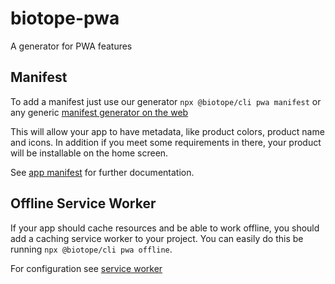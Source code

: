 # biotope-pwa
A generator for PWA features

## Manifest
To add a manifest just use our generator `npx @biotope/cli pwa manifest` or any generic [manifest generator on the web](https://app-manifest.firebaseapp.com/)

This will allow your app to have metadata, like product colors, product name and icons. In addition if you meet some requirements in there, your product will be installable on the home screen.

See [app manifest](manifest.md) for further documentation. 


## Offline Service Worker
If your app should cache resources and be able to work offline, you should add a caching service worker to your project.
You can easily do this be running `npx @biotope/cli pwa offline`.

For configuration see [service worker](service-worker.md)
